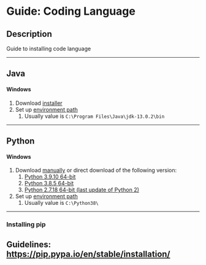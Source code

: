 # Guide: Coding Language

## Description
Guide to installing code language

-----
## Java
#### Windows
1. Download [installer](https://www.oracle.com/java/technologies/downloads)
2. Set up [environment path](https://github.com/xfortisfye/303-see-other/blob/main/env-path.md)
    1. Usually value is `C:\Program Files\Java\jdk-13.0.2\bin`

-----
## Python

#### Windows
1. Download [manually](https://www.python.org/downloads/) or direct download of the following version:
    1. [Python 3.9.10 64-bit](https://www.python.org/ftp/python/3.9.10/python-3.9.10-amd64.exe)
    2. [Python 3.8.5 64-bit](https://www.python.org/ftp/python/3.8.5/python-3.8.5-amd64.exe)
    3. [Python 2.7.18 64-bit (last update of Python 2)](https://www.python.org/ftp/python/2.7.18/python-2.7.18.amd64.msi)
2. Set up [environment path](https://github.com/xfortisfye/303-see-other/blob/main/env-path.md)
    1. Usually value is `C:\Python38\`

-----
### Installing pip
Guidelines: https://pip.pypa.io/en/stable/installation/
----------

